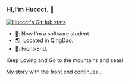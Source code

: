 ### Hi,I'm Huccct. 👋

<!--
**huccct/huccct** is a ✨ _special_ ✨ repository because its `README.md` (this file) appears on your GitHub profile.

Here are some ideas to get you started:

- 🔭 I’m currently working on ...
- 🌱 I’m currently learning ...
- 👯 I’m looking to collaborate on ...
- 🤔 I’m looking for help with ...
- 💬 Ask me about ...
- 📫 How to reach me: ...
- 😄 Pronouns: ...
- ⚡ Fun fact: ...
-->
[![Huccct's GitHub stats](https://github-readme-stats.vercel.app/api?username=huccct)]()



- 📖: Now I'm a software student.
- 🌎: Located in QingDao.
- 💪: Front-End.

Keep Loving and Go to the mountains and seas!

My story with the front end continues...

